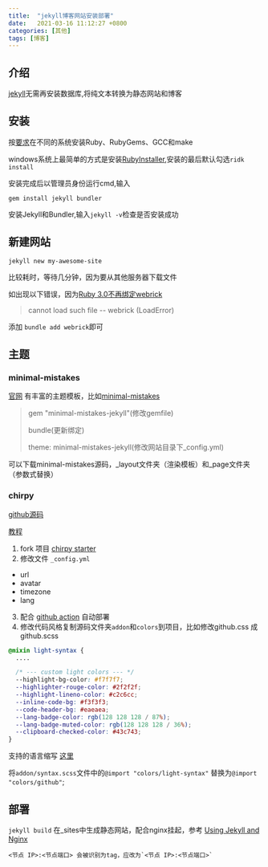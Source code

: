 ```yaml
---
title:  "jekyll博客网站安装部署"
date:   2021-03-16 11:12:27 +0800
categories: [其他]
tags: [博客]
---
```

## 介绍
[jekyll][6]无需再安装数据库,将纯文本转换为静态网站和博客

## 安装
按[要求][1]在不同的系统安装Ruby、RubyGems、GCC和make

windows系统上最简单的方式是安装[RubyInstaller][2],安装的最后默认勾选`ridk install`

安装完成后以管理员身份运行cmd,输入

`gem install jekyll bundler`

安装Jekyll和Bundler,输入`jekyll -v`检查是否安装成功

## 新建网站

`jekyll new my-awesome-site`

比较耗时，等待几分钟，因为要从其他服务器下载文件

如出现以下错误，因为[Ruby 3.0不再绑定webrick][3]
> cannot load such file -- webrick (LoadError)

添加 `bundle add webrick`即可

## 主题

### minimal-mistakes
[官网][4] 有丰富的主题模板，比如[minimal-mistakes][5]
> gem "minimal-mistakes-jekyll"(修改gemfile)
>
> bundle(更新绑定)
>
> theme: minimal-mistakes-jekyll(修改网站目录下_config.yml)

可以下载minimal-mistakes源码，_layout文件夹（渲染模板）和_page文件夹（参数式替换）

### chirpy
[github源码](https://github.com/cotes2020/jekyll-theme-chirpy)

[教程](https://chirpy.cotes.info/categories/tutorial/)

1. fork 项目 [chirpy starter](https://github.com/cotes2020/chirpy-starter/generate)
2. 修改文件 `_config.yml`
  * url
  * avatar
  * timezone
  * lang
3. 配合 [github action](https://github.com/cotes2020/jekyll-theme-chirpy#deploy-by-using-github-actions) 自动部署
4. 修改代码风格复制源码文件夹`addon`和`colors`到项目，比如修改github.css 成 github.scss

```scss
@mixin light-syntax {
  ....

  /* --- custom light colors --- */
  --highlight-bg-color: #f7f7f7;
  --highlighter-rouge-color: #2f2f2f;
  --highlight-lineno-color: #c2c6cc;
  --inline-code-bg: #f3f3f3;
  --code-header-bg: #eaeaea;
  --lang-badge-color: rgb(128 128 128 / 87%);
  --lang-badge-muted-color: rgb(128 128 128 / 36%);
  --clipboard-checked-color: #43c743;
}
```

支持的语言缩写 [这里](https://github.com/rouge-ruby/rouge/wiki/List-of-supported-languages-and-lexers)


将`addon/syntax.scss`文件中的`@import "colors/light-syntax"` 替换为`@import "colors/github"`;



## 部署
`jekyll build` 在_sites中生成静态网站，配合nginx挂起，参考
[Using Jekyll and Nginx](http://briancain.net/using-jekyll-and-nginx/)

```plaintext
<节点 IP>:<节点端口> 会被识别为tag，应改为`<节点 IP>:<节点端口>`
```



[1]: https://jekyllrb.com/docs/installation/#requirements
[2]: https://rubyinstaller.org/
[3]: https://github.com/jekyll/jekyll/issues/8523
[4]: https://jekyllrb.com/docs/themes/
[5]: https://github.com/mmistakes/minimal-mistakes
[6]: <https://jekyllrb.com/>

